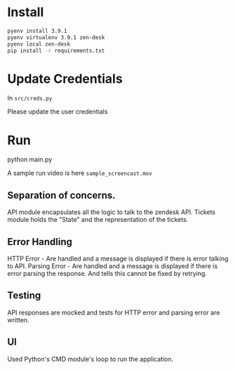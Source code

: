 # Install
```sh
pyenv install 3.9.1
pyenv virtualenv 3.9.1 zen-desk
pyenv local zen-desk
pip install -r requirements.txt
```

# Update Credentials
In `src/creds.py`

Please update the user credentials

# Run
python main.py

A sample run video is here `sample_screencast.mov`


## Separation of concerns.
API module encapsulates all the logic to talk to the zendesk API.
Tickets module holds the "State" and the representation of the tickets.

## Error Handling
HTTP Error - Are handled and a message is displayed if there is error talking to API.
Parsing Error - Are handled and a message is displayed if there is error parsing the response. And tells this cannot be fixed by retrying.

## Testing
API responses are mocked and tests for HTTP error and parsing error are written.

## UI
Used Python's CMD module's loop to run the application.
